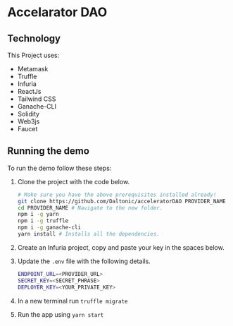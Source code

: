 # Accelarator DAO


## Technology

This Project uses:

- Metamask
- Truffle
- Infuria
- ReactJs
- Tailwind CSS
- Ganache-CLI
- Solidity
- Web3js
- Faucet

## Running the demo

To run the demo follow these steps:

1. Clone the project with the code below.
    ```sh
    # Make sure you have the above prerequisites installed already!
    git clone https://github.com/Daltonic/acceleratorDAO PROVIDER_NAME
    cd PROVIDER_NAME # Navigate to the new folder.
    npm i -g yarn
    npm i -g truffle
    npm i -g ganache-cli
    yarn install # Installs all the dependencies.
    ```
2. Create an Infuria project, copy and paste your key in the spaces below.
3. Update the `.env` file with the following details.
    ```sh
    ENDPOINT_URL=<PROVIDER_URL>
    SECRET_KEY=<SECRET_PHRASE>
    DEPLOYER_KEY=<YOUR_PRIVATE_KEY>
    ```
4. In a new terminal run `truffle migrate`
    
5. Run the app using `yarn start`
<br/>

